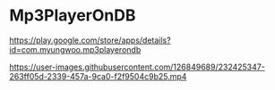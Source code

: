 # Mp3PlayerOnDB

https://play.google.com/store/apps/details?id=com.myungwoo.mp3playerondb

https://user-images.githubusercontent.com/126849689/232425347-263ff05d-2339-457a-9ca0-f2f9504c9b25.mp4


